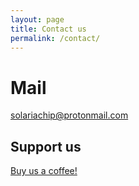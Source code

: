 ```yaml
---
layout: page
title: Contact us
permalink: /contact/
---
```


# Mail
[solariachip@protonmail.com](mailto:solariachip@protonmail.com)

## Support us
[Buy us a coffee!](https://www.buymeacoffee.com/solariachip)
